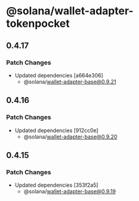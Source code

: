 # @solana/wallet-adapter-tokenpocket

## 0.4.17

### Patch Changes

-   Updated dependencies [a664e306]
    -   @solana/wallet-adapter-base@0.9.21

## 0.4.16

### Patch Changes

-   Updated dependencies [912cc0e]
    -   @solana/wallet-adapter-base@0.9.20

## 0.4.15

### Patch Changes

-   Updated dependencies [353f2a5]
    -   @solana/wallet-adapter-base@0.9.19
